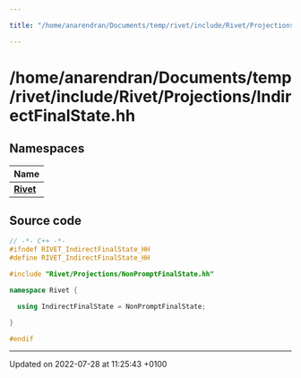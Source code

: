 ```yaml
---

title: "/home/anarendran/Documents/temp/rivet/include/Rivet/Projections/IndirectFinalState.hh"

---
```


# /home/anarendran/Documents/temp/rivet/include/Rivet/Projections/IndirectFinalState.hh



## Namespaces

| Name           |
| -------------- |
| **[Rivet](http://example.org/namespaces/namespacerivet/)**  |




## Source code

```cpp
// -*- C++ -*-
#ifndef RIVET_IndirectFinalState_HH
#define RIVET_IndirectFinalState_HH

#include "Rivet/Projections/NonPromptFinalState.hh"

namespace Rivet {

  using IndirectFinalState = NonPromptFinalState;

}

#endif
```


-------------------------------

Updated on 2022-07-28 at 11:25:43 +0100
